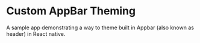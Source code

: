 # Custom AppBar Theming
A sample app demonstrating a way to theme built in Appbar (also known as header) in React native.
